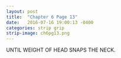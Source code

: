 ```yaml
---
layout: post
title:  "Chapter 6 Page 13"
date:   2016-07-16 19:00:13 -0400
categories: strip grip
strip-image: ch6pg13.png
---
```

UNTIL WEIGHT OF HEAD SNAPS THE NECK.  
